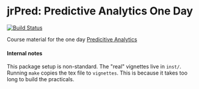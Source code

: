# jrPred: Predictive Analytics One Day
[![Build Status](https://api.travis-ci.org/jr-packages/jrPred.png?branch=master)](https://travis-ci.org/jr-packages/jrPred)

Course material for the one day [Predicitive Analytics](https://www.jumpingrivers.com)


#### Internal notes

This package setup is non-standard. The "real" vignettes live in `inst/`. Running `make` copies
the tex file to `vignettes`. This is because it takes too long to build the practicals.


